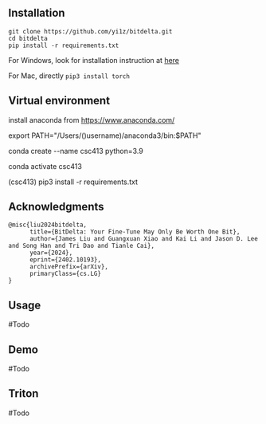 ## Installation

```
git clone https://github.com/yi1z/bitdelta.git
cd bitdelta
pip install -r requirements.txt
```

For Windows, look for installation instruction at [here](https://pytorch.org/get-started/locally/)

For Mac, directly `pip3 install torch`

## Virtual environment

install anaconda from https://www.anaconda.com/

export PATH="/Users/()username)/anaconda3/bin:$PATH"

conda create --name csc413 python=3.9

conda activate csc413

(csc413) pip3 install -r requirements.txt

## Acknowledgments

```
@misc{liu2024bitdelta,
      title={BitDelta: Your Fine-Tune May Only Be Worth One Bit},
      author={James Liu and Guangxuan Xiao and Kai Li and Jason D. Lee and Song Han and Tri Dao and Tianle Cai},
      year={2024},
      eprint={2402.10193},
      archivePrefix={arXiv},
      primaryClass={cs.LG}
}
```

## Usage

#Todo

## Demo

#Todo

## Triton

#Todo
